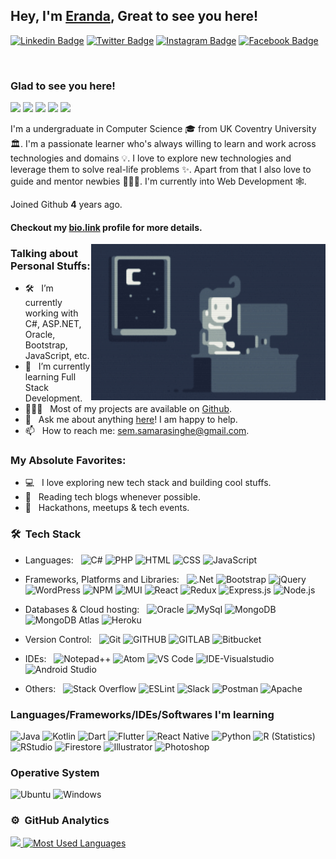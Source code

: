 
<!---
ErandaMadusanka/ErandaMadusanka is a ✨ special ✨ repository because its `README.md` (this file) appears on your GitHub profile.
You can click the Preview link to take a look at your changes.
--->

## Hey, I'm [Eranda](https://github.com/ErandaMadusanka), Great to see you here!

[![Linkedin Badge](https://img.shields.io/badge/-LinkedIn-0e76a8?style=flat-square&logo=Linkedin&logoColor=white)](https://linkedin.com/in/eranda-samarasinghe)
[![Twitter Badge](https://img.shields.io/badge/-Twitter-00acee?style=flat-square&logo=Twitter&logoColor=white)](https://twitter.com/eranda_madusank)
[![Instagram Badge](https://img.shields.io/badge/-Instagram-e4405f?style=flat-square&logo=Instagram&logoColor=white)](https://instagram.com/eranda_samarasinghe/)
[![Facebook Badge](https://img.shields.io/badge/Facebook-%231877F2.svg?style=flat-square&logo=Facebook&logoColor=white)](https://facebook.com/eranda_samarasinghe/)

![]()
<!-- [![Telegram Badge](https://img.shields.io/badge/-Telegram-0088cc?style=flat-square&logo=Telegram&logoColor=white)](https://t.me/eranda_samarasinghe) -->

### Glad to see you here! 
![](https://visitor-badge.glitch.me/badge?page_id=ErandaMadusanka.ErandaMadusanka&style=flat-square&color=0088cc)
![](https://komarev.com/ghpvc/?username=ErandaMadusanka)
![](https://img.shields.io/github/commit-activity/m/ErandaMadusanka/ErandaMadusanka)
![](https://img.shields.io/github/followers/ErandaMadusanka?color=4C1&logo=github)
![](https://img.shields.io/github/last-commit/milaan9/milaan9?label=Profile%20update&style=fflat-square)


I'm a undergraduate in Computer Science 🎓 from UK Coventry University 🏛. I'm a passionate learner who's always willing to learn and work across technologies and domains 💡. I love to explore new technologies and leverage them to solve real-life problems ✨. Apart from that I also love to guide and mentor newbies 👨🏻‍💻. I'm currently into Web Development 🕸️.

Joined Github **4** years ago.

#### Checkout my [bio.link](https://linkedin.com/in/eranda-samarasinghe) profile for more details.

<img align="right" height="250" width="375" alt="Night Coding" src="https://raw.githubusercontent.com/AVS1508/AVS1508/master/assets/Night-Coding.gif"/>

### Talking about Personal Stuffs:

- 🛠 &nbsp; I’m currently working with C#, ASP.NET, Oracle, Bootstrap, JavaScript, etc.
- 🚀 &nbsp; I’m currently learning Full Stack Development.
- 👨🏻‍💻 &nbsp; Most of my projects are available on [Github](https://github.com/ErandaMadusanka).
- 💬 &nbsp; Ask me about anything [here](https://github.com/iampavangandhi/iampavangandhi/issues/2)! I am happy to help.
- 📫 &nbsp; How to reach me: sem.samarasinghe@gmail.com.
<!-- - 👾 &nbsp; Fun fact: Equal is Not Always Equal in Javascript. -->
<!-- - 📝 &nbsp; Checkout my [Resume](https://github.com/iampavangandhi/iampavangandhi/blob/master/resume.pdf). -->

### My Absolute Favorites:

- 💻 &nbsp; I love exploring new tech stack and building cool stuffs.
- 📰 &nbsp; Reading tech blogs whenever possible.
- 🍕 &nbsp; Hackathons, meetups & tech events.

### 🛠 &nbsp;Tech Stack

- Languages: &nbsp;
  ![C#](https://img.shields.io/badge/C%23-05122A.svg?logo=c-sharp)
  ![PHP](https://img.shields.io/badge/PHP-05122A.svg?logo=php&)
  ![HTML](https://img.shields.io/badge/-HTML-05122A.svg?&logo=HTML5)
  ![CSS](https://img.shields.io/badge/-CSS-05122A.svg?&logo=CSS3&logoColor=1572B6)
  ![JavaScript](https://img.shields.io/badge/-JavaScript-05122A.svg?&logo=javascript)

- Frameworks, Platforms and Libraries: &nbsp;
  ![.Net](https://img.shields.io/badge/.NET-5C2D91?logo=.net&logoColor=white)
  ![Bootstrap](https://img.shields.io/badge/-Bootstrap-05122A.svg?&logo=bootstrap)
  ![jQuery](https://img.shields.io/badge/jquery-05122A.svg?logo=jquery&logoColor=%230769AD)
  ![WordPress](https://img.shields.io/badge/WordPress-05122A.svg?logo=WordPress&logoColor=%23117AC9)
  ![NPM](https://img.shields.io/badge/NPM-05122A.svg?logo=npm&logoColor=%23000000)
  ![MUI](https://img.shields.io/badge/MUI-05122A.svg?logo=mui&logoColor=%230081CB)
  ![React](https://img.shields.io/badge/-React-05122A.svg?&logo=react)
  ![Redux](https://img.shields.io/badge/-Redux-05122A.svg?&logo=redux&logoColor=764abc)
  ![Express.js](https://img.shields.io/badge/Express.js-05122A.svg?logo=express&logoColor=%2361DAFB)
  ![Node.js](https://img.shields.io/badge/-Node.js-05122A.svg?&logo=node.js)

- Databases & Cloud hosting:  &nbsp;
  ![Oracle](https://img.shields.io/badge/Oracle-05122A.svg?logo=oracle&logoColor=f80000)
  ![MySql](https://img.shields.io/badge/-MySql-05122A.svg?&logo=mysql)
  ![MongoDB](https://img.shields.io/badge/MongoDB-05122A.svg?logo=mongodb)
  ![MongoDB Atlas](https://img.shields.io/badge/-MongoDB%20Atlas-05122A.svg?&logo=mongodb)
  ![Heroku](https://img.shields.io/badge/Heroku-05122A.svg?logo=heroku&logoColor=6567a5)
    
- Version Control: &nbsp;
  ![Git](https://img.shields.io/badge/-Git-05122A.svg?&logo=git)
  ![GITHUB](https://img.shields.io/badge/GitHub-05122A.svg?&logo=github)
  ![GITLAB](https://img.shields.io/badge/GitLab-05122A.svg?&logo=gitlab)
  ![Bitbucket](https://img.shields.io/badge/bitbucket-05122A.svg?logo=bitbucket&logoColor=007ACC)
  
- IDEs: &nbsp;
  ![Notepad++](https://img.shields.io/badge/Notepad++-05122A.svg?logo=notepad%2b%2b&logoColor=90E59A)
  ![Atom](https://img.shields.io/badge/Atom-05122A.svg?logo=atom&logoColor=white)
  ![VS Code](https://img.shields.io/badge/-Visual%20Studio%20Code-05122A.svg?&logo=visual-studio-code&logoColor=007ACC)
  ![IDE-Visualstudio](https://img.shields.io/badge/Visual%20Studio-05122A.svg?logo=visual-studio-code&logoColor=5C2D91)
  ![Android Studio](https://img.shields.io/badge/-Android%20Studio-05122A.svg?&logo=android-studio)
 
- Others: &nbsp;
  ![Stack Overflow](https://img.shields.io/badge/-Stack%20Overflow-05122A?logo=stack-overflow&logoColor=FE7A16)
  ![ESLint](https://img.shields.io/badge/ESLint-05122A?logo=eslint&logoColor=4B3263)
  ![Slack](https://img.shields.io/badge/Slack-05122A?logo=slack&logoColor=4A154B)
  ![Postman](https://img.shields.io/badge/Postman-05122A?logo=postman&logoColor=FF6C37)
  ![Apache](https://img.shields.io/badge/apache-05122A.svg?logo=apache&logoColor=%23D42029)
<!--   ![Google Sheets](https://img.shields.io/badge/Google%20Sheets-34A853.svg?logo=google%20sheets&logoColor=white) -->



 
### Languages/Frameworks/IDEs/Softwares I'm learning 
![Java](https://img.shields.io/badge/-Java-05122A.svg?&logo=Java&logoColor=007ACC)
![Kotlin](https://img.shields.io/badge/-Kotlin-05122A.svg?&logo=Kotlin)
![Dart](https://img.shields.io/badge/-Dart-05122A.svg?&logo=Dart&logoColor=007ACC)
![Flutter](https://img.shields.io/badge/-Flutter-05122A.svg?&logo=flutter&logoColor=007ACC)
![React Native](https://img.shields.io/badge/React%20Native-05122A.svg?logo=react&logoColor=%2361DAFB)
![Python](https://img.shields.io/badge/-Python-05122A.svg?&logo=python&logoColor=ffdd54)
![R (Statistics)](https://img.shields.io/badge/-R-05122A.svg?&logo=R&logoColor=276DC3)
![RStudio](https://img.shields.io/badge/-RStudio-05122A.svg?&logo=rstudio)
![Firestore](https://img.shields.io/badge/-Firestore-05122A.svg?&logo=firebase)
![Illustrator](https://img.shields.io/badge/-Illustrator-05122A.svg?&logo=adobe-illustrator)
![Photoshop](https://img.shields.io/badge/-Photoshop-05122A.svg?&logo=adobe-photoshop)

<!-- ![Eclipse](https://img.shields.io/badge/-Eclipse-05122A.svg?&logo=eclipse) -->
<!-- ![IntelliJ IDEA](https://img.shields.io/badge/-IntelliJ%20IDEA-05122A.svg?&logo=intellij-idea&logoColor=f70486) -->
<!-- ![C](https://img.shields.io/badge/-C-05122A.svg?&logo=C&logoColor=A8B9CC) -->
<!-- ![C++](https://img.shields.io/badge/-C++-05122A.svg?&logo=C%2B%2B&logoColor=00599C) -->
<!-- <a href="#"><img alt="OS-Linux" src=""></a> -->

### Operative System
<!-- ![Ubuntu](https://img.shields.io/badge/Linux-1793D1.svg?style=for-the-badge&logo=linux&logoColor=white) -->
![Ubuntu](https://img.shields.io/badge/Ubuntu-E95420?style=for-the-badge&logo=ubuntu&logoColor=white)
![Windows](https://img.shields.io/badge/Windows-0078D6?style=for-the-badge&logo=windows&logoColor=white)

### ⚙️ &nbsp;GitHub Analytics

<!-- <p align="left">
<img width="276" src="https://raw.githubusercontent.com/ErandaMadusanka/ErandaMadusanka/master/profile-summary-card-output/github_dark/3-stats.svg"> 
<img width="570" src="https://raw.githubusercontent.com/ErandaMadusanka/ErandaMadusanka/master/profile-summary-card-output/github_dark/0-profile-details.svg">
</p> -->

<!-- <img width="276" src="https://raw.githubusercontent.com/8BitJonny/8BitJonny/master/profile-summary-card-output/github_dark/3-stats.svg">  -->
<!-- <img width="570" src="https://raw.githubusercontent.com/8BitJonny/8BitJonny/master/profile-summary-card-output/github_dark/0-profile-details.svg"> -->

<p align="left">
  <a href="https://github.com/LeonardoYz" target="_blank">
    <img width="404px" src="https://streak-stats.demolab.com/?user=ErandaMadusanka&theme=monokai-metallian&hide_border=false"/>
    <img width="400px" src="https://github-readme-stats.vercel.app/api/top-langs/?username=ErandaMadusanka&layout=compact&theme=react" alt="Most Used Languages" />
  </a>
</p>

<!-- ![Code Time](http://img.shields.io/badge/Code%20Time-264%20hrs%2019%20mins-blue) -->
